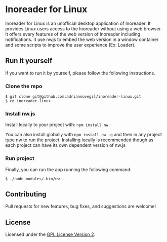 # Inoreader for Linux

Inoreader for Linux is an unofficial desktop application of Inoreader.
It provides Linux users access to the Inoreader without using a web browser.
It offers every features of the web version of Inoreader including notifications.
It use nwjs to embed the web version in a window container and
some scripts to improve the user experience (Ex: Loader).

## Run it yourself

If you want to run it by yourself, please follow the following instructions.

### Clone the repo

    $ git clone git@github.com:adriannovegil/inoreader-linux.git
    $ cd inoreader-linux

### Install nw.js

Install locally to your project with: `npm install nw`

You can also install globally with `npm install nw -g` and then in any project type nw to run the project. Installing locally is recommended though as each project can have its own dependent version of nw.js

### Run project

Finally, you can run the app running the following command:

    $ ./node_modules/.bin/nw .

## Contributing

Pull requests for new features, bug fixes, and suggestions are welcome!

## License

Licensed under the [GPL License Version 2](./LICENSE).
